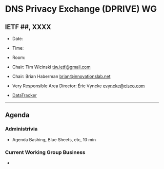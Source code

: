 # DNS Privacy Exchange (DPRIVE) WG
## IETF ##, XXXX

* Date: 
* Time: 
* Room: 

* Chair: Tim Wicinski <tjw.ietf@gmail.com>
* Chair: Brian Haberman <brian@innovationslab.net>

* Very Responsible Area Director: Éric Vyncke <evyncke@cisco.com>

* [DataTracker](https://datatracker.ietf.org/group/dprive/documents/)

---
## Agenda

### Administrivia

* Agenda Bashing, Blue Sheets, etc,  10 min

### Current Working Group Business

* 
